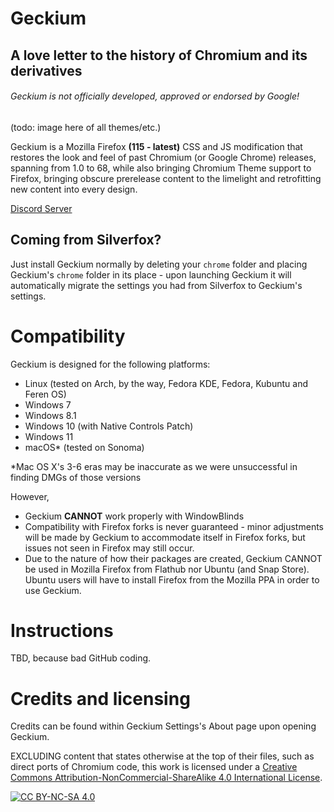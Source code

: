 # Geckium
## A love letter to the history of Chromium and its derivatives

###### Geckium is not officially developed, approved or endorsed by Google!

(todo: image here of all themes/etc.)

Geckium is a Mozilla Firefox **(115 - latest)** CSS and JS modification that restores the look and feel of past Chromium (or Google Chrome) releases, spanning from 1.0 to 68, while also bringing Chromium Theme support to Firefox, bringing obscure prerelease content to the limelight and retrofitting new content into every design.

[Discord Server](https://discord.gg/ZDeT6vdqMp)

## Coming from Silverfox?

Just install Geckium normally by deleting your `chrome` folder and placing Geckium's `chrome` folder in its place - upon launching Geckium it will automatically migrate the settings you had from Silverfox to Geckium's settings.

# Compatibility

Geckium is designed for the following platforms:

- Linux (tested on Arch, by the way, Fedora KDE, Fedora, Kubuntu and Feren OS)
- Windows 7
- Windows 8.1
- Windows 10 (with Native Controls Patch)
- Windows 11
- macOS* (tested on Sonoma)

*Mac OS X's 3-6 eras may be inaccurate as we were unsuccessful in finding DMGs of those versions

However,

- Geckium **CANNOT** work properly with WindowBlinds
- Compatibility with Firefox forks is never guaranteed - minor adjustments will be made by Geckium to accommodate itself in Firefox forks, but issues not seen in Firefox may still occur.
- Due to the nature of how their packages are created, Geckium CANNOT be used in Mozilla Firefox from Flathub nor Ubuntu (and Snap Store). Ubuntu users will have to install Firefox from the Mozilla PPA in order to use Geckium. 

# Instructions

TBD, because bad GitHub coding. 

# Credits and licensing

Credits can be found within Geckium Settings's About page upon opening Geckium.

EXCLUDING content that states otherwise at the top of their files, such as direct ports of Chromium code, this work is licensed under a
[Creative Commons Attribution-NonCommercial-ShareAlike 4.0 International License][cc-by-nc-sa].

[![CC BY-NC-SA 4.0][cc-by-nc-sa-image]][cc-by-nc-sa]

[cc-by-nc-sa]: http://creativecommons.org/licenses/by-nc-sa/4.0/
[cc-by-nc-sa-image]: https://licensebuttons.net/l/by-nc-sa/4.0/88x31.png
